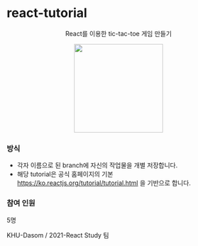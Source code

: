 # react-tutorial

<p align="center">
  React를 이용한 tic-tac-toe 게임 만들기
</p>

<p align="center">
  <img height="200" src="https://user-images.githubusercontent.com/48043626/111788138-124ee680-8903-11eb-92b9-8ce85b9671ed.png" />
</p>

### 방식

- 각자 이름으로 된 branch에 자신의 작업물을 개별 저장합니다.
- 해당 tutorial은 공식 홈페이지의 기본 https://ko.reactjs.org/tutorial/tutorial.html 을 기반으로 합니다.

### 참여 인원

5명

KHU-Dasom / 2021-React Study 팀
